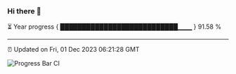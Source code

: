 ### Hi there 👋

⏳ Year progress { ███████████████████████████▁▁▁ } 91.58 %

---

⏰ Updated on Fri, 01 Dec 2023 06:21:28 GMT

![Progress Bar CI](https://github.com/liununu/liununu/workflows/Progress%20Bar%20CI/badge.svg)
